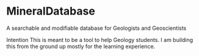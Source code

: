 # MineralDatabase
A searchable and modifiable database for Geologists and Geoscientists

Intention
This is meant to be a tool to help Geology students. I am building this from the ground up mostly for the learning experience. 
